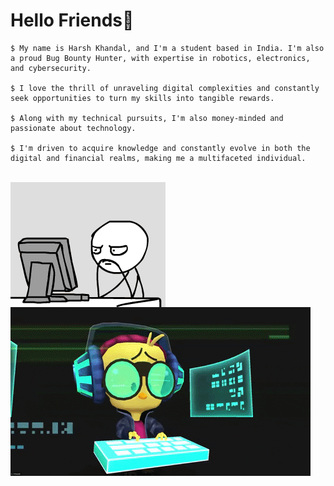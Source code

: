 # Hello Friends👋

```
$ My name is Harsh Khandal, and I'm a student based in India. I'm also a proud Bug Bounty Hunter, with expertise in robotics, electronics, and cybersecurity.

$ I love the thrill of unraveling digital complexities and constantly seek opportunities to turn my skills into tangible rewards.

$ Along with my technical pursuits, I'm also money-minded and passionate about technology.

$ I'm driven to acquire knowledge and constantly evolve in both the digital and financial realms, making me a multifaceted individual.
```

<br>
<img align="left" src="https://github.com/Hk-Hacker-Harsh/Hk-Hacker-Harsh/blob/Root/Files/gif2.gif" width="248" height="200" />

<br>

<img align="left" src="https://github.com/Hk-Hacker-Harsh/Hk-Hacker-Harsh/blob/Root/Files/gif1.gif" width="480" height="270" />

<br>


<!--
**Hk-Hacker-Harsh/Hk-Hacker-Harsh** is a ✨ _special_ ✨ repository because its `README.md` (this file) appears on your GitHub profile.

Here are some ideas to get you started:

- 🔭 I’m currently working on ...
- 🌱 I’m currently learning ...
- 👯 I’m looking to collaborate on ...
- 🤔 I’m looking for help with ...
- 💬 Ask me about ...
- 📫 How to reach me: ...
- 😄 Pronouns: ...
- ⚡ Fun fact: ...
-->
